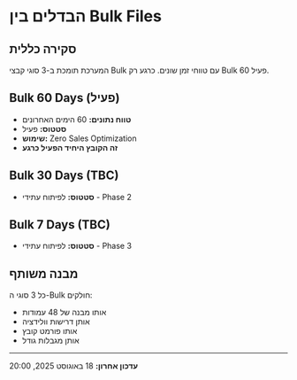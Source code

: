 # הבדלים בין Bulk Files

## סקירה כללית

המערכת תומכת ב-3 סוגי קבצי Bulk עם טווחי זמן שונים. כרגע רק Bulk 60 פעיל.

## Bulk 60 Days (פעיל)

- **טווח נתונים:** 60 הימים האחרונים
- **סטטוס:** פעיל
- **שימוש:** Zero Sales Optimization
- **זה הקובץ היחיד הפעיל כרגע**

## Bulk 30 Days (TBC)

- **סטטוס:** לפיתוח עתידי - Phase 2

## Bulk 7 Days (TBC)

- **סטטוס:** לפיתוח עתידי - Phase 3

## מבנה משותף

כל 3 סוגי ה-Bulk חולקים:
- אותו מבנה של 48 עמודות
- אותן דרישות וולידציה
- אותו פורמט קובץ
- אותן מגבלות גודל

---

**עדכון אחרון:** 18 באוגוסט 2025, 20:00
